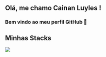 <link rel="stylesheet" href="https://cdn.jsdelivr.net/gh/devicons/devicon@v2.15.1/devicon.min.css">
          

## Olá, me chamo Cainan Luyles ! 
### Bem vindo ao meu perfil GitHub 👋

## Minhas Stacks

<img src="https://cdn.jsdelivr.net/gh/devicons/devicon/icons/react/react-original.svg" />
          
<i class="devicon-arduino-plain-wordmark"></i>
<i class="devicon-bootstrap-plain-wordmark"></i>
<i class="devicon-csharp-plain"></i>
<i class="devicon-css3-plain"></i>
<i class="devicon-docker-plain-wordmark"></i>
<i class="devicon-electron-original"></i>
<i class="devicon-express-original-wordmark"></i>
<i class="devicon-firebase-plain-wordmark"></i>
<i class="devicon-git-plain"></i>
<i class="devicon-github-original-wordmark"></i>
<i class="devicon-html5-plain"></i>
<i class="devicon-javascript-plain"></i>
<i class="devicon-jest-plain"></i>
<i class="devicon-jquery-plain"></i>
<i class="devicon-mongodb-plain-wordmark"></i>
<i class="devicon-mysql-plain"></i>
<i class="devicon-nextjs-original"></i>
<i class="devicon-nodejs-plain-wordmark"></i>
<i class="devicon-postgresql-plain-wordmark"></i>
<i class="devicon-react-original-wordmark"></i>
<i class="devicon-redux-original"></i>
<i class="devicon-sass-original"></i>
<i class="devicon-socketio-original-wordmark"></i>
<i class="devicon-sqlite-plain"></i>
<i class="devicon-typescript-plain"></i>
<i class="devicon-visualstudio-plain-wordmark"></i>
<i class="devicon-vscode-plain-wordmark"></i>
